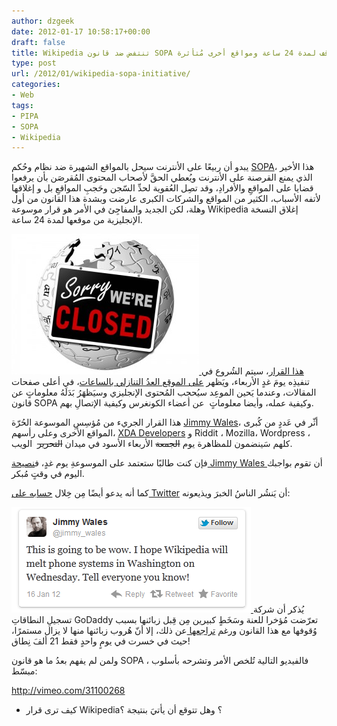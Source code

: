 ```yaml
---
author: dzgeek
date: 2012-01-17 10:58:17+00:00
draft: false
title: Wikipedia تنتفض ضد قانون SOPA وتتوقف لمدة 24 ساعة ومواقع أخرى مُتأثرة
type: post
url: /2012/01/wikipedia-sopa-initiative/
categories:
- Web
tags:
- PIPA
- SOPA
- Wikipedia
---
```


يبدو أن ربيعًا على الأنترنت سيحل بالمواقع الشهيرة ضد نظام وحُكم [SOPA](http://ar.wikipedia.org/wiki/%D9%88%D9%82%D9%81_%D8%A7%D9%84%D9%82%D8%B1%D8%B5%D9%86%D8%A9_%D8%B9%D9%84%D9%89_%D8%A7%D9%84%D8%A7%D9%86%D8%AA%D8%B1%D9%86%D8%AA)، هذا الأخير الذي يمنع القرصنة على الأنترنت ويُعطي الحقَّ لأصحاب المحتوى المُقرصَن بأن يرفعوا قضايا على المواقعِ والأفرادِ، وقد تصِل العُقوية لحدِّ السّجن وحَجبِ المواقعِ بل و إغلاقها لأتفه الأسباب، الكثير من المواقع والشركات الكبرى عارضت وبشدة هذا القانون من أول وهلة، لكن الجديد والمفاجِئ في الأمر هو قرار موسوعة Wikipedia إغلاق النسخة الإنجليزية من موقعها لمدة 24 ساعة.

[![](wikipedia_sopa_2-300x225.jpg)
](https://www.it-scoop.com/wp-content/uploads/2012/01/wikipedia_sopa_2.jpg)[هذا القرار](http://wikimediafoundation.org/wiki/English_Wikipedia_anti-SOPA_blackout)، سيتم الشُروع في تنفيذِه يومَ غدٍ الأربعاء، ويَظهر [على الموقع العدُ التنازلي بالساعات](http://en.wikipedia.org/wiki/Main_Page)، في أعلى صفحات المقالات، وعندما يَحين الموعِد سيُحجب المُحتوى الإنجليزي وسيَظهَرُ بَدَلَهُ معلوماتٍ عن قانون SOPA وكيفية عمله، وأيضا معلوماتٍ  عن أعضاء الكونغرس وكيفية الإتصالِ بهم.

هذا القرار الجريء من مُؤسِسِ الموسوعة الحُرّة [Jimmy Wales](http://en.wikipedia.org/wiki/User:Jimbo_Wales)، أثّر في عَددٍ من كُبرى المواقع الأخرى وعلى رأسهم، [XDA Developers](http://www.xda-developers.com/announcements/xda-to-go-dark-on-jan-18th-at-8am-you-can-help-bring-us-back-online/) و Riddit ، Mozilla، Wordpress ، كلهم سَينضمون للمظاهرة يوم <del>الجمعة</del> الأربعاء الأسود في ميدان <del>التحرير</del>  الويب.

فإن كنت طالبًا ستعتمد على الموسوعةِ يوم غدٍ، ف[نصيحة Jimmy Wales ](https://twitter.com/#!/jimmy_wales/statuses/158971314449809409)أن تقوم بواجبك اليوم في وقتٍ مُبكر.

كما أنه يدعو أيضًا مِن خِلال [حسابه على Twitter](https://twitter.com/#!/jimmy_wales) أن يَنشُر الناسُ الخبرَ ويذيعونه:

[![](jimmy.png)
](jimmy.png)يُذكر أن شركة تسجيلِ النطاقاتِ GoDaddy تعرّضت مُؤخرا للعنة وسَخَطٍ كبيرين مِن قِبل زبائنها بسبب وُقوفها مع هذا القانون ورغم [تراجعها ](http://www.godaddy.com/newscenter/release-view.aspx?news_item_id=378&isc=smtwsup)عن ذلك، إلا أنّ هُروب زبائنها منها لا يزال مستمرًا، حيث في خسرت في يومٍ واحدٍ فقط 21 ألفَ نِطاق!

ولمن لم يفهم بعدُ ما هو قانون SOPA ، فالفيديو التالية تُلخص الأمر وتشرحه بأسلوب مبسّط:

http://vimeo.com/31100268


- كيف ترى قرار Wikipedia؟ وهل تتوقع أن يأتيَ بنتيجة ؟
